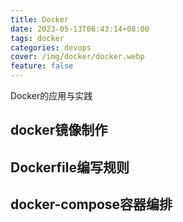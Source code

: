 ```yaml
---
title: Docker
date: 2023-05-13T06:43:14+08:00
tags: docker
categories: devops
cover: /img/docker/docker.webp
feature: false
---
```


Docker的应用与实践

## docker镜像制作

## Dockerfile编写规则

## docker-compose容器编排
